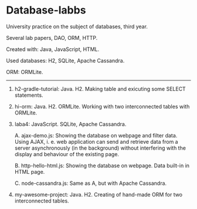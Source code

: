 # Database-labbs
University practice on the subject of databases, third year. 

Several lab papers, DAO, ORM, HTTP. 

Created with: Java, JavaScript, HTML. 

Used databases: H2, SQLite, Apache Cassandra.

ORM: ORMLite.

----

1. h2-gradle-tutorial: 
Java. H2. Making table and exicuting some SELECT statements. 

2. hi-orm: 
Java. H2. ORMLite. Working with two interconnected tables with ORMLite.

3. laba4:
JavaScript. SQLite, Apache Cassandra.
  
    A. ajax-demo.js: 
    Showing the database on webpage and filter data. Using AJAX, i. e. web application can send and retrieve data from a server asynchronously (in the background) without interfering with the display and behaviour of the existing page.
  
    B. http-hello-html.js: 
    Showing the database on webpage. Data built-in in HTML page. 
  
    C. node-cassandra.js: 
    Same as A, but with Apache Cassandra.

4. my-awesome-project:
Java. H2. Creating of hand-made ORM for two interconnected tables. 
